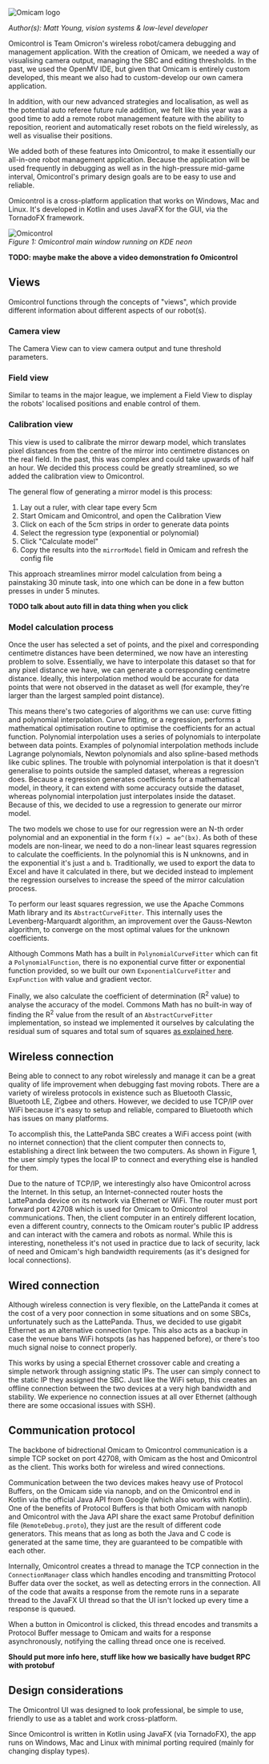 ![Omicam logo](images/omicontrol_logo_dark.png)    

_Author(s): Matt Young, vision systems & low-level developer_

Omicontrol is Team Omicron's wireless robot/camera debugging and management application. With the creation of Omicam,
we needed a way of visualising camera output, managing the SBC and editing thresholds. In the past, we used the OpenMV IDE,
but given that Omicam is entirely custom developed, this meant we also had to custom-develop our own camera application.

In addition, with our new advanced strategies and localisation, as well as the potential auto referee future rule addition,
we felt like this year was a good time to add a remote robot management feature with the ability to reposition, reorient
and automatically reset robots on the field wirelessly, as well as visualise their positions. 

We added both of these features into Omicontrol, to make it essentially our all-in-one robot management application.
Because the application will be used frequently in debugging as well as in the high-pressure mid-game interval, Omicontrol's
primary design goals are to be easy to use and reliable.

Omicontrol is a cross-platform application that works on Windows, Mac and Linux. It's developed in Kotlin
and uses JavaFX for the GUI, via the TornadoFX framework.

![Omicontrol](images/omicontrol.png)    
_Figure 1: Omicontrol main window running on KDE neon_

**TODO: maybe make the above a video demonstration fo Omicontrol**

## Views
Omicontrol functions through the concepts of "views", which provide different information about different aspects of our
robot(s).

### Camera view
The Camera View can to view camera output and tune threshold parameters.

### Field view
Similar to teams in the major league, we implement a Field View to display the robots' localised positions and enable
control of them.

### Calibration view
This view is used to calibrate the mirror dewarp model, which translates pixel distances from the centre of the mirror
into centimetre distances on the real field. In the past, this was complex and could take upwards of half an hour.
We decided this process could be greatly streamlined, so we added the calibration view to Omicontrol.

The general flow of generating a mirror model is this process:

1. Lay out a ruler, with clear tape every 5cm
2. Start Omicam and Omicontrol, and open the Calibration View
3. Click on each of the 5cm strips in order to generate data points
4. Select the regression type (exponential or polynomial)
5. Click "Calculate model"
6. Copy the results into the `mirrorModel` field in Omicam and refresh the config file

This approach streamlines mirror model calculation from being a painstaking 30 minute task, into one which can be
done in a few button presses in under 5 minutes.

**TODO talk about auto fill in data thing when you click**

### Model calculation process
Once the user has selected a set of points, and the pixel and corresponding centimetre distances have been determined,
we now have an interesting problem to solve. Essentially, we have to interpolate this dataset so that for any pixel
distance we have, we can generate a corresponding centimetre distance. Ideally, this interpolation method would be accurate
for data points that were not observed in the dataset as well (for example, they're larger than the largest sampled point
distance).

This means there's two categories of algorithms we can use: curve fitting and polynomial interpolation. Curve fitting, or
a regression, performs a mathematical optimisation routine to optimise the coefficients for an actual function. Polynomial
interpolation uses a series of polynomials to interpolate between data points. Examples of polynomial interpolation methods
include Lagrange polynomials, Newton polynomials and also spline-based methods like cubic splines. The trouble with
polynomial interpolation is that it doesn't generalise to points outside the sampled dataset, whereas a regression does.
Because a regression generates coefficients for a mathematical model, in theory, it can extend with some accuracy outside
the dataset, whereas polynomial interpolation just interpolates inside the dataset. Because of this, we decided to use
a regression to generate our mirror model.

The two models we chose to use for our regression were an N-th order polynomial and an exponential in the form
`f(x) = ae^(bx)`. As both of these models are non-linear, we need to do a non-linear least squares regression to 
calculate the coefficients. In the polynomial this is N unknowns, and in the exponential it's just `a` and `b`. Traditionally, we used to export the data to Excel and have it calculated in there, but we decided instead
to implement the regression ourselves to increase the speed of the mirror calculation process.

To perform our least squares regression, we use the Apache Commons Math library and its `AbstractCurveFitter`.
This internally uses the
Levenberg-Marquardt algorithm, an improvement over the Gauss-Newton algorithm, to converge on the most optimal values
for the unknown coefficients.

Although Commons Math has a built in `PolynomialCurveFitter` which can fit a `PolynomialFunction`, there is no 
exponential curve fitter or exponential function provided, so we built our own `ExponentialCurveFitter` and `ExpFunction`
with value and gradient vector.

Finally, we also calculate the coefficient of determination (R<sup>2</sup> value) to analyse the accuracy of the model.
Commons Math has no built-in way of finding the R<sup>2</sup> value from the result of an `AbstractCurveFitter`
implementation, so instead we implemented it ourselves by calculating the residual sum of squares and total sum of squares
[as explained here](https://en.wikipedia.org/wiki/Coefficient_of_determination#Definitions).

## Wireless connection
Being able to connect to any robot wirelessly and manage it can be a great quality of life improvement when debugging
fast moving robots. There are a variety of wireless protocols in existence such as
Bluetooth Classic, Bluetooth LE, Zigbee and others. However, we decided to use TCP/IP over WiFi because it's easy to
setup and reliable, compared to Bluetooth which has issues on many platforms.

To accomplish this, the LattePanda SBC creates a WiFi access point (with no internet connection) that the client computer
then connects to, establishing a direct link between the two computers. As shown in Figure 1, the user simply types
the local IP to connect and everything else is handled for them.

Due to the nature of TCP/IP, we interestingly also have Omicontrol across the Internet. In this setup,
an Internet-connected router hosts the LattePanda device on its network via Ethernet or WiFi. The router must port forward
port 42708 which is used for Omicam to Omicontrol communications. Then, the client computer in an entirely different location,
even a different country, connects to the Omicam router's public IP address and can interact with the camera and robots
as normal. While this is interesting, nonetheless it's not used in practice due to lack of security, lack of need and
Omicam's high bandwidth requirements (as it's designed for local connections).

## Wired connection
Although wireless connection is very flexible, on the LattePanda it comes at the cost of a very poor connection in some
situations and on some SBCs, unfortunately such as the LattePanda. Thus, we decided to use gigabit Ethernet as an alternative 
connection type. This also acts as a backup in case the venue bans WiFi hotspots (as has happened before), or there's too much signal 
noise to connect properly.

This works by using a special Ethernet crossover cable and creating a simple network through assigning static IPs. The user
can simply connect to the static IP they assigned the SBC. Just like the WiFi setup, this creates an offline connection 
between the two devices at a very high bandwidth and stability. We experience no connection issues at all over Ethernet 
(although there are some occasional issues with SSH).

## Communication protocol
The backbone of bidrectional Omicam to Omicontrol communication is a simple TCP socket on port 42708, with Omicam as the host
and Omicontrol as the client. This works both for wireless and wired connections.

Communication between the two devices makes heavy use of Protocol Buffers, on the Omicam side via nanopb, and on the 
Omicontrol end in Kotlin via the official Java API from Google (which also works with Kotlin). One of the benefits of
Protocol Buffers is that both Omicam with nanopb and Omicontrol with the Java API share the exact same Protobuf definition
file (`RemoteDebug.proto`), they just are the result of different code generators. This means that as long as both the Java
and C code is generated at the same time, they are guaranteed to be compatible with each other.

Internally, Omicontrol creates a thread to manage the
TCP connection in the `ConnectionManager` class which handles encoding and transmitting Protocol Buffer data over 
the socket, as well as detecting errors in the connection. All of the code that awaits a response from the remote runs
in a separate thread to the JavaFX UI thread so that the UI isn't locked up every time a response is queued.

When a button in Omicontrol is clicked, this thread encodes and transmits a Protocol Buffer message to Omicam and waits
for a response asynchronously, notifying the calling thread once one is received.

**Should put more info here, stuff like how we basically have budget RPC with protobuf**

## Design considerations
The Omicontrol UI was designed to look professional, be simple to use, friendly to use as a tablet and work cross-platform.

Since Omicontrol is written in Kotlin using JavaFX (via TornadoFX), the app runs on Windows, Mac and Linux with minimal
porting required (mainly for changing display types).
